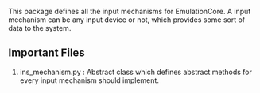 This package defines all the input mechanisms for EmulationCore.
A input mechanism can be any input device or not, which provides some sort of data to the system.

Important Files
----------------

1. ins_mechanism.py : Abstract class which defines abstract methods for every input mechanism should implement.